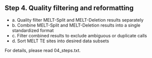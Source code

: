## Step 4. Quality filtering and reformatting
  * a. Quality filter MELT-Split and MELT-Deletion results separately
  * b. Combine MELT-Split and MELT-Deletion results into a single standardized format
  * c. Filter combined results to exclude ambiguous or duplicate calls
  * d. Sort MELT TE sites into desired data subsets

 For details, please read 04_steps.txt.
